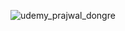 ![udemy_prajwal_dongre](https://github.com/OneBlack333/Certifications/assets/149599045/52ca87f8-a06a-4d69-b70f-f532a156d9e8)
